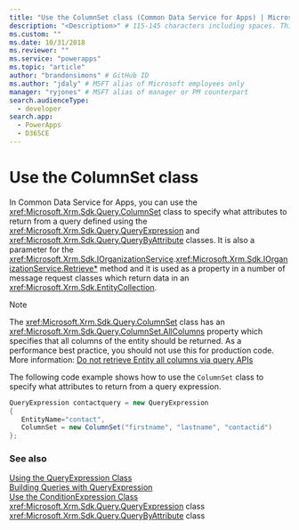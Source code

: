 ```yaml
---
title: "Use the ColumnSet class (Common Data Service for Apps) | Microsoft Docs" # Intent and product brand in a unique string of 43-59 chars including spaces
description: "<Description>" # 115-145 characters including spaces. This abstract displays in the search result.
ms.custom: ""
ms.date: 10/31/2018
ms.reviewer: ""
ms.service: "powerapps"
ms.topic: "article"
author: "brandonsimons" # GitHub ID
ms.author: "jdaly" # MSFT alias of Microsoft employees only
manager: "ryjones" # MSFT alias of manager or PM counterpart
search.audienceType: 
  - developer
search.app: 
  - PowerApps
  - D365CE
---
```

# Use the ColumnSet class

In Common Data Service for Apps, you can use the <xref:Microsoft.Xrm.Sdk.Query.ColumnSet> class to specify what attributes to return from a query defined using the <xref:Microsoft.Xrm.Sdk.Query.QueryExpression> and <xref:Microsoft.Xrm.Sdk.Query.QueryByAttribute> classes. It is also a parameter for the <xref:Microsoft.Xrm.Sdk.IOrganizationService>.<xref:Microsoft.Xrm.Sdk.IOrganizationService.Retrieve*> method and it is used as a property in a number of message request classes which return data in an <xref:Microsoft.Xrm.Sdk.EntityCollection>.

> [!NOTE]
> The <xref:Microsoft.Xrm.Sdk.Query.ColumnSet> class has an <xref:Microsoft.Xrm.Sdk.Query.ColumnSet.AllColumns> property which specifies that all columns of the entity should be returned. As a performance best practice, you should not use this for production code. More information: [Do not retrieve Entity all columns via query APIs](/dynamics365/customer-engagement/guidance/data/retrieve-specific-columns-entity-via-query-apis)

The following code example shows how to use the `ColumnSet` class to specify what attributes to return from a query expression.  
  
```csharp  
QueryExpression contactquery = new QueryExpression   
{  
   EntityName="contact",  
   ColumnSet = new ColumnSet("firstname", "lastname", "contactid")   
};  
```  
  
### See also  

[Using the QueryExpression Class](use-queryexpression-class.md)<br />
[Building Queries with QueryExpression](build-queries-with-queryexpression.md)<br />
[Use the ConditionExpression Class](use-conditionexpression-class.md)<br /> 
<xref:Microsoft.Xrm.Sdk.Query.QueryExpression> class <br />
<xref:Microsoft.Xrm.Sdk.Query.QueryByAttribute> class <br />